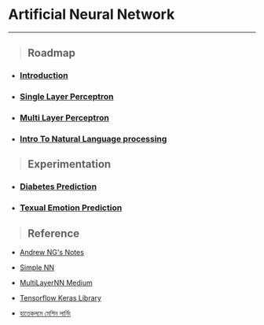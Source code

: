 # Artificial Neural Network 
---
> ##  Roadmap

* ### [Introduction](./From_scratch) 

* ### [Single Layer Perceptron](./TensorFlow-Intro) 

* ### [Multi Layer Perceptron](./Tensorflow-Inter) 

* ### [Intro To Natural Language processing](./NLP-Intro) 
    
> ##  Experimentation

* ### [Diabetes Prediction](./Experiments/Predicting-Diabetes) 

* ### [Texual Emotion Prediction](./Experiments/Texual-Emotion) 

> ##  Reference

* [Andrew NG's Notes](http://cs229.stanford.edu/syllabus.html)

* [Simple NN](https://medium.com/edureka/neural-network-tutorial-2a46b22394c9)

* [MultiLayerNN Medium](https://towardsdatascience.com/multi-layer-neural-networks-with-sigmoid-function-deep-learning-for-rookies-2-bf464f09eb7f)

* [Tensorflow Keras Library](https://www.tensorflow.org/api_docs/python/tf/keras)

* [হাতেকলমে মেশিন লার্নিং](https://rakibul-hassan.gitbook.io/mlbook-titanic/)
